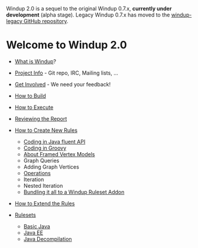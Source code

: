 Windup 2.0 is a sequel to the original Windup 0.7.x, **currently under development** (alpha stage).
Legacy Windup 0.7.x has moved to the [windup-legacy GitHub repository](https://github.com/windup/windup-legacy).

# Welcome to Windup 2.0

* [What is Windup](What-is-Windup)?
* [Project Info](Project-Info) - Git repo, IRC, Mailing lists, ...
* [Get Involved](Get-Involved) - We need your feedback!
* [How to Build](Build-Windup)
* [How to Execute](Execute-Windup)
* [Reviewing the Report](Reviewing-the-Report)
* [How to Create New Rules](Rules:-Creating)
   * [Coding in Java fluent API](Rules:-Coding-Java)
   * [Coding in Groovy](Rules:-Coding-Groovy)
   * [About Framed Vertex Models](FramedModels)
   * Graph Queries
   * Adding Graph Vertices
   * [Operations](Rules:-Operations)
   * Iteration
   * Nested Iteration
   * [Bundling it all to a Windup Ruleset Addon](Rules:-Bundling)
* [How to Extend the Rules](https://github.com/windup/windup/wiki/Extend-Windup-Rules)
 
* [Rulesets](https://github.com/windup/windup/wiki/Rulesets)
   * [Basic Java](https://github.com/windup/windup/wiki/Ruleset:-Java-Basic)
   * [Java EE](https://github.com/windup/windup/wiki/Ruleset:-Java-EE)
   * [Java Decompilation](https://github.com/windup/windup/wiki/Ruleset:-Java-Decompilation)



